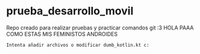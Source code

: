 # prueba_desarrollo_movil
Repo creado para realizar pruebas y practicar comandos git :3
HOLA PAAA COMO ESTAS MIS FEMINISTOS ANDROIDES

`Intenta añadir archivos o modificar dumb_kotlin.kt c:`
